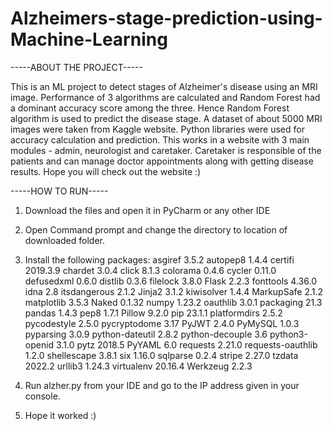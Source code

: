 # Alzheimers-stage-prediction-using-Machine-Learning

-----ABOUT THE PROJECT-----

This is an ML project to detect stages of Alzheimer's disease using an MRI image. Performance of 3 algorithms are calculated and Random Forest had a dominant accuracy score among the three.
Hence Random Forest algorithm is used to predict the disease stage. A dataset of about 5000 MRI images were taken from Kaggle website. Python libraries were used for accuracy calculation and prediction. This works in a website with 3 main modules - admin, neurologist and caretaker. Caretaker is responsible of the patients and can manage doctor appointments along with getting disease results. Hope you will check out the website :)

-----HOW TO RUN-----
1. Download the files and open it in PyCharm or any other IDE
2. Open Command prompt and change the directory to location of downloaded folder.
3. Install the following packages:
    asgiref                       3.5.2
    autopep8                      1.4.4
    certifi                       2019.3.9
    chardet                       3.0.4
    click                         8.1.3
    colorama                      0.4.6
    cycler                        0.11.0
    defusedxml                    0.6.0
    distlib                       0.3.6
    filelock                      3.8.0
    Flask                         2.2.3
    fonttools                     4.36.0
    idna                          2.8
    itsdangerous                  2.1.2
    Jinja2                        3.1.2
    kiwisolver                    1.4.4
    MarkupSafe                    2.1.2
    matplotlib                    3.5.3
    Naked                         0.1.32
    numpy                         1.23.2
    oauthlib                      3.0.1
    packaging                     21.3
    pandas                        1.4.3
    pep8                          1.7.1
    Pillow                        9.2.0
    pip                           23.1.1
    platformdirs                  2.5.2
    pycodestyle                   2.5.0
    pycryptodome                  3.17
    PyJWT                         2.4.0
    PyMySQL                       1.0.3
    pyparsing                     3.0.9
    python-dateutil               2.8.2
    python-decouple               3.6
    python3-openid                3.1.0
    pytz                          2018.5
    PyYAML                        6.0
    requests                      2.21.0
    requests-oauthlib             1.2.0
    shellescape                   3.8.1
    six                           1.16.0
    sqlparse                      0.2.4
    stripe                        2.27.0
    tzdata                        2022.2
    urllib3                       1.24.3
    virtualenv                    20.16.4
    Werkzeug                      2.2.3

3. Run alzher.py from your IDE and go to the IP address given in your console.
4. Hope it worked :)
